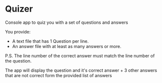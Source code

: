 # Quizer
Console app to quiz you with a set of questions and answers 

You provide:

- A text file that has 1 Question per line.
- An answer file with at least as many answers or more.

P.S. The line number of the correct answer must match the line number of the question.

The app will display the question and it's correct answer + 3 other answers that are not correct form the provided list of answers
